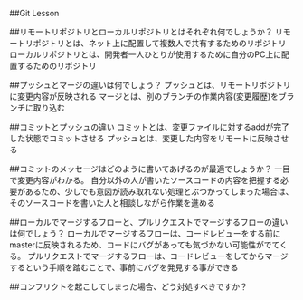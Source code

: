 ##Git Lesson


##リモートリポジトリとローカルリポジトリとはそれぞれ何でしょうか？
リモートリポジトリとは、ネット上に配置して複数人で共有するためのリポジトリ
ローカルリポジトリとは、開発者一人ひとりが使用するために自分のPC上に配置するためのリポジトリ

##プッシュとマージの違いは何でしょう？
プッシュとは、リモートリポジトリに変更内容が反映される
マージとは、別のブランチの作業内容(変更履歴)をブランチに取り込む

##コミットとプッシュの違い
コミットとは、変更ファイルに対するaddが完了した状態でコミットさせる
プッシュとは、変更した内容をリモートに反映させる

##コミットのメッセージはどのように書いてあげるのが最適でしょうか？
一目で変更内容がわかる。
自分以外の人が書いたソースコードの内容を把握する必要があるため、少しでも意図が読み取れない処理とぶつかってしまった場合は、そのソースコードを書いた人と相談しながら作業を進める

##ローカルでマージするフローと、プルリクエストでマージするフローの違いは何でしょう？
ローカルでマージするフローは、コードレビューをする前にmasterに反映されるため、コードにバグがあっても気づかない可能性がでてくる。
プルリクエストでマージするフローは、コードレビューをしてからマージするという手順を踏むことで、事前にバグを発見する事ができる

##コンフリクトを起こしてしまった場合、どう対処すべきですか？
